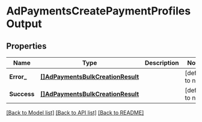 # AdPaymentsCreatePaymentProfilesOutput

## Properties
Name | Type | Description | Notes
------------ | ------------- | ------------- | -------------
**Error_** | [**[]AdPaymentsBulkCreationResult**](AdPaymentsBulkCreationResult.md) |  | [default to null]
**Success** | [**[]AdPaymentsBulkCreationResult**](AdPaymentsBulkCreationResult.md) |  | [default to null]

[[Back to Model list]](../README.md#documentation-for-models) [[Back to API list]](../README.md#documentation-for-api-endpoints) [[Back to README]](../README.md)

